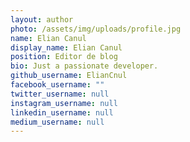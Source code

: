 ```yaml
---
layout: author
photo: /assets/img/uploads/profile.jpg
name: Elian Canul
display_name: Elian Canul
position: Editor de blog
bio: Just a passionate developer.
github_username: ElianCnul
facebook_username: ""
twitter_username: null
instagram_username: null
linkedin_username: null
medium_username: null
---
```

